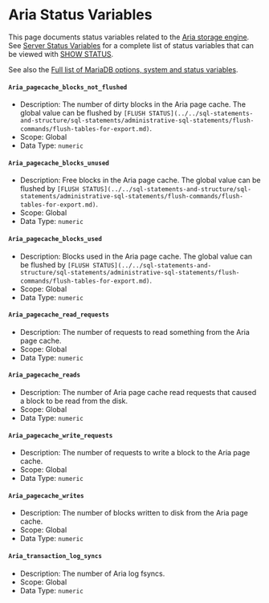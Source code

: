 
# Aria Status Variables


This page documents status variables related to the [Aria storage engine](../s3-storage-engine/aria_s3_copy.md). See [Server Status Variables](../../../server-usage/replication-cluster-multi-master/optimization-and-tuning/system-variables/server-status-variables.md) for a complete list of status variables that can be viewed with [SHOW STATUS](../../sql-statements-and-structure/sql-statements/administrative-sql-statements/show/show-status.md).


See also the [Full list of MariaDB options, system and status variables](../../../server-management/variables-and-modes/full-list-of-mariadb-options-system-and-status-variables.md).


#### `Aria_pagecache_blocks_not_flushed`


* Description: The number of dirty blocks in the Aria page cache. The global value can be flushed by `[FLUSH STATUS](../../sql-statements-and-structure/sql-statements/administrative-sql-statements/flush-commands/flush-tables-for-export.md)`.
* Scope: Global
* Data Type: `numeric`



#### `Aria_pagecache_blocks_unused`


* Description: Free blocks in the Aria page cache. The global value can be flushed by `[FLUSH STATUS](../../sql-statements-and-structure/sql-statements/administrative-sql-statements/flush-commands/flush-tables-for-export.md)`.
* Scope: Global
* Data Type: `numeric`



#### `Aria_pagecache_blocks_used`


* Description: Blocks used in the Aria page cache. The global value can be flushed by `[FLUSH STATUS](../../sql-statements-and-structure/sql-statements/administrative-sql-statements/flush-commands/flush-tables-for-export.md)`.
* Scope: Global
* Data Type: `numeric`



#### `Aria_pagecache_read_requests`


* Description: The number of requests to read something from the Aria page cache.
* Scope: Global
* Data Type: `numeric`



#### `Aria_pagecache_reads`


* Description: The number of Aria page cache read requests that caused a block to be read from the disk.
* Scope: Global
* Data Type: `numeric`



#### `Aria_pagecache_write_requests`


* Description: The number of requests to write a block to the Aria page cache.
* Scope: Global
* Data Type: `numeric`



#### `Aria_pagecache_writes`


* Description: The number of blocks written to disk from the Aria page cache.
* Scope: Global
* Data Type: `numeric`



#### `Aria_transaction_log_syncs`


* Description: The number of Aria log fsyncs.
* Scope: Global
* Data Type: `numeric`


